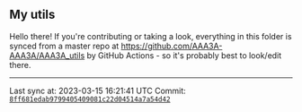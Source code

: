 ## My utils

Hello there! If you're contributing or taking a look, everything in this folder
is synced from a master repo at https://github.com/AAA3A-AAA3A/AAA3A_utils by GitHub Actions -
so it's probably best to look/edit there.

---

Last sync at: 2023-03-15 16:21:41 UTC
Commit: [`8ff681edab9799405409081c22d04514a7a54d42`](https://github.com/AAA3A-AAA3A/AAA3A_utils/commit/8ff681edab9799405409081c22d04514a7a54d42)
